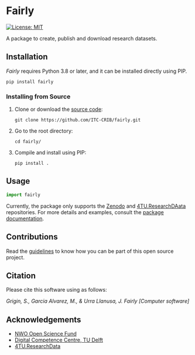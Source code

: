 # Fairly
[![License: MIT](https://img.shields.io/badge/License-MIT-yellow.svg)](https://opensource.org/licenses/MIT)

A package to create, publish and download research datasets.

## Installation

*Fairly* requires Python 3.8 or later, and it can be installed directly using PIP.

```shell
pip install fairly
```

### Installing from Source

1. Clone or download the [source code](https://github.com/ITC-CRIB/JupyterFAIR):
   
    ```shell
    git clone https://github.com/ITC-CRIB/fairly.git
    ```

2. Go to the root directory:
    ```shell
    cd fairly/
    ```

3. Compile and install using PIP:


    ```shell
    pip install .
    ```

## Usage

```python
import fairly
```

Currently, the package only supports the [Zenodo](https://zenodo.org/) and [4TU.ResearchDAata](https://data.4tu.nl/) repositories. For more details and examples, consult the [package documentation](https://jupyterfair.readthedocs.io/en/latest/package/installation.html).

## Contributions

Read the [guidelines](CONTRIBUTING.md) to know how you can be part of this open source project.

## Citation
Please cite this software using as follows:

*Grigin, S., Garcia Alvarez, M., & Urra Llanusa, J. Fairly [Computer software]*

## Acknowledgements

- [NWO Open Science Fund](https://www.nwo.nl/en/researchprogrammes/open-science/open-science-fund)
- [Digital Competence Centre, TU Delft](https://dcc.tudelft.nl/)
- [4TU.ResearchData](https://data.4tu.nl/)